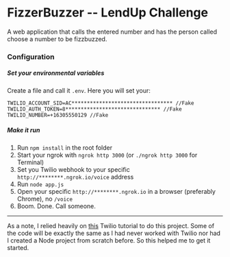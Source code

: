 # FizzerBuzzer -- LendUp Challenge
A web application that calls the entered number and has the person called choose a number to be fizzbuzzed.

### Configuration

##### Set your environmental variables
Create a file and call it  `.env`. Here you will set your:
```
TWILIO_ACCOUNT_SID=AC********************************* //Fake
TWILIO_AUTH_TOKEN=8******************************* //Fake
TWILIO_NUMBER=+16305550129 //Fake
```

##### Make it run
1. Run `npm install` in the root folder
2. Start your ngrok with `ngrok http 3000` (or `./ngrok http 3000` for Terminal)
3. Set you Twilio webhook to your specific `http://********.ngrok.io/voice` address
4. Run `node app.js`
5. Open your specific `http://********.ngrok.io` in a browser (preferably Chrome), no `/voice`
6. Boom. Done. Call someone.


---
As a note, I relied heavily on [this](https://www.twilio.com/docs/tutorials/click-to-call-node-express) Twilio tutorial to do this project. Some of the code will be exactly the same as I had never worked with Twilio nor had I created a Node project from scratch before. So this helped me to get it started.

